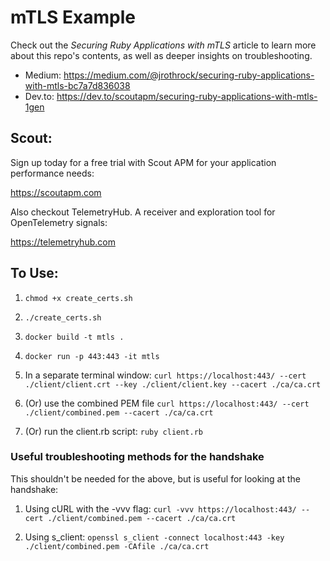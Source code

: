 # mTLS Example

Check out the _Securing Ruby Applications with mTLS_ article to learn more about this repo's contents, as well as deeper insights on troubleshooting.

* Medium: https://medium.com/@jrothrock/securing-ruby-applications-with-mtls-bc7a7d836038
* Dev.to: https://dev.to/scoutapm/securing-ruby-applications-with-mtls-1gen

## Scout:
Sign up today for a free trial with Scout APM for your application performance needs:

https://scoutapm.com

Also checkout TelemetryHub. A receiver and exploration tool for OpenTelemetry signals:

https://telemetryhub.com

## To Use:
1. `chmod +x create_certs.sh`

2. `./create_certs.sh`

3. `docker build -t mtls .`

4. `docker run -p 443:443 -it mtls`

5. In a separate terminal window: `curl https://localhost:443/ --cert ./client/client.crt --key ./client/client.key --cacert ./ca/ca.crt`

6. (Or) use the combined PEM file `curl https://localhost:443/ --cert ./client/combined.pem --cacert ./ca/ca.crt`

7. (Or) run the client.rb script: `ruby client.rb`

### Useful troubleshooting methods for the handshake
This shouldn't be needed for the above, but is useful for looking at the handshake:

1. Using cURL with the -vvv flag: `curl -vvv https://localhost:443/ --cert ./client/combined.pem --cacert ./ca/ca.crt`

2. Using s_client:  `openssl s_client -connect localhost:443 -key ./client/combined.pem -CAfile ./ca/ca.crt`
